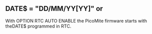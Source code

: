## DATE$ = "DD/MM/YY[YY]" or

With OPTION RTC AUTO ENABLE the PicoMite firmware starts with theDATE$ programmed in RTC.